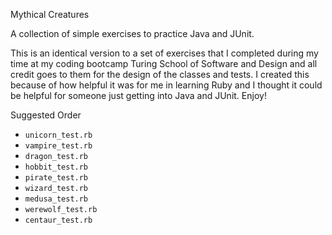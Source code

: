 Mythical Creatures

A collection of simple exercises to practice Java and JUnit.

This is an identical version to a set of exercises that I completed
during my time at my coding bootcamp Turing School of Software and
Design and all credit goes to them for the design of the classes
and tests.
I created this because of how helpful it was for me in learning Ruby
and I thought it could be helpful for someone just getting into
Java and JUnit. Enjoy!

Suggested Order

* `unicorn_test.rb`
* `vampire_test.rb`
* `dragon_test.rb`
* `hobbit_test.rb`
* `pirate_test.rb`
* `wizard_test.rb`
* `medusa_test.rb`
* `werewolf_test.rb`
* `centaur_test.rb`
